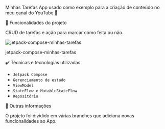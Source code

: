 Minhas Tarefas
App usado como exemplo para a criação de conteúdo no meu canal do YouTube 🙂

🔨 Funcionalidades do projeto

CRUD de tarefas e ação para marcar como feita ou não.

![jetpack-compose-minhas-tarefas](https://github.com/alexfelipe/minhas-tarefas/assets/8989346/3fd14f8d-b0d7-4e6e-a860-46d9396ae331)

jetpack-compose-minhas-tarefas

✔️ Técnicas e tecnologias utilizadas

- `Jetpack Compose`
- `Gerenciamento de estado`
- `ViewModel`
- `StateFlow e MutableStateFlow`
- `Repositório`
  
📝 Outras informações

O projeto foi dividido em várias branches que adiciona novas funcionalidades ao App.
